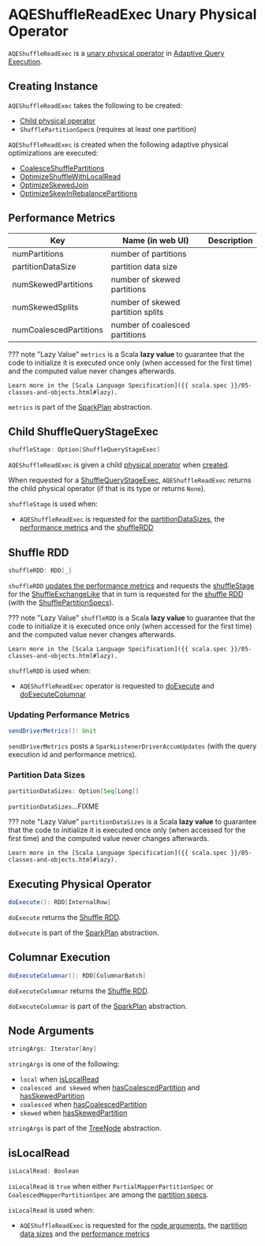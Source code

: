 # AQEShuffleReadExec Unary Physical Operator

`AQEShuffleReadExec` is a [unary physical operator](../physical-operators/UnaryExecNode.md) in [Adaptive Query Execution](../adaptive-query-execution/index.md).

## Creating Instance

`AQEShuffleReadExec` takes the following to be created:

* [Child physical operator](#child)
* <span id="partitionSpecs"> `ShufflePartitionSpec`s (requires at least one partition)

`AQEShuffleReadExec` is created when the following adaptive physical optimizations are executed:

* [CoalesceShufflePartitions](CoalesceShufflePartitions.md#updateShuffleReads)
* [OptimizeShuffleWithLocalRead](OptimizeShuffleWithLocalRead.md#createLocalRead)
* [OptimizeSkewedJoin](OptimizeSkewedJoin.md#tryOptimizeJoinChildren)
* [OptimizeSkewInRebalancePartitions](OptimizeSkewInRebalancePartitions.md#tryOptimizeSkewedPartitions)

## <span id="metrics"> Performance Metrics

Key                     | Name (in web UI)                  | Description
------------------------|-----------------------------------|---------
 numPartitions          | number of partitions              |
 partitionDataSize      | partition data size               |
 numSkewedPartitions    | number of skewed partitions       |
 numSkewedSplits        | number of skewed partition splits |
 numCoalescedPartitions | number of coalesced partitions    |

??? note "Lazy Value"
    `metrics` is a Scala **lazy value** to guarantee that the code to initialize it is executed once only (when accessed for the first time) and the computed value never changes afterwards.

    Learn more in the [Scala Language Specification]({{ scala.spec }}/05-classes-and-objects.html#lazy).

`metrics` is part of the [SparkPlan](../physical-operators/SparkPlan.md#metrics) abstraction.

## <span id="child"><span id="shuffleStage"> Child ShuffleQueryStageExec

```scala
shuffleStage: Option[ShuffleQueryStageExec]
```

`AQEShuffleReadExec` is given a child [physical operator](../physical-operators/SparkPlan.md) when [created](#creating-instance).

When requested for a [ShuffleQueryStageExec](ShuffleQueryStageExec), `AQEShuffleReadExec` returns the child physical operator (if that is its type or returns `None`).

`shuffleStage` is used when:

* `AQEShuffleReadExec` is requested for the [partitionDataSizes](#partitionDataSizes), the [performance metrics](#metrics) and the [shuffleRDD](#shuffleRDD)

## <span id="shuffleRDD"> Shuffle RDD

```scala
shuffleRDD: RDD[_]
```

`shuffleRDD` [updates the performance metrics](#sendDriverMetrics) and requests the [shuffleStage](#shuffleStage) for the [ShuffleExchangeLike](#shuffle) that in turn is requested for the [shuffle RDD](../physical-operators/ShuffleExchangeLike.md#getShuffleRDD) (with the [ShufflePartitionSpecs](#partitionSpecs)).

??? note "Lazy Value"
    `shuffleRDD` is a Scala **lazy value** to guarantee that the code to initialize it is executed once only (when accessed for the first time) and the computed value never changes afterwards.

    Learn more in the [Scala Language Specification]({{ scala.spec }}/05-classes-and-objects.html#lazy).

`shuffleRDD` is used when:

* `AQEShuffleReadExec` operator is requested to [doExecute](#doExecute) and [doExecuteColumnar](#doExecuteColumnar)

### <span id="sendDriverMetrics"> Updating Performance Metrics

```scala
sendDriverMetrics(): Unit
```

`sendDriverMetrics` posts a `SparkListenerDriverAccumUpdates` (with the query execution id and performance metrics).

### <span id="partitionDataSizes"> Partition Data Sizes

```scala
partitionDataSizes: Option[Seq[Long]]
```

`partitionDataSizes`...FIXME

??? note "Lazy Value"
    `partitionDataSizes` is a Scala **lazy value** to guarantee that the code to initialize it is executed once only (when accessed for the first time) and the computed value never changes afterwards.

    Learn more in the [Scala Language Specification]({{ scala.spec }}/05-classes-and-objects.html#lazy).

## <span id="doExecute"> Executing Physical Operator

```scala
doExecute(): RDD[InternalRow]
```

`doExecute` returns the [Shuffle RDD](#shuffleRDD).

`doExecute` is part of the [SparkPlan](../physical-operators/SparkPlan.md#doExecute) abstraction.

## <span id="doExecuteColumnar"> Columnar Execution

```scala
doExecuteColumnar(): RDD[ColumnarBatch]
```

`doExecuteColumnar` returns the [Shuffle RDD](#shuffleRDD).

`doExecuteColumnar` is part of the [SparkPlan](../physical-operators/SparkPlan.md#doExecuteColumnar) abstraction.

## <span id="stringArgs"> Node Arguments

```scala
stringArgs: Iterator[Any]
```

`stringArgs` is one of the following:

* `local` when [isLocalRead](#isLocalRead)
* `coalesced and skewed` when [hasCoalescedPartition](#hasCoalescedPartition) and [hasSkewedPartition](#hasSkewedPartition)
* `coalesced` when [hasCoalescedPartition](#hasCoalescedPartition)
* `skewed` when [hasSkewedPartition](#hasSkewedPartition)

`stringArgs` is part of the [TreeNode](../catalyst/TreeNode.md#stringArgs) abstraction.

## <span id="isLocalRead"> isLocalRead

```scala
isLocalRead: Boolean
```

`isLocalRead` is `true` when either `PartialMapperPartitionSpec` or `CoalescedMapperPartitionSpec` are among the [partition specs](#partitionSpecs).

`isLocalRead` is used when:

* `AQEShuffleReadExec` is requested for the [node arguments](#stringArgs), the [partition data sizes](#partitionDataSizes) and the [performance metrics](#metrics)
